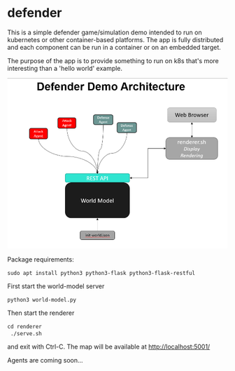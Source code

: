# defender
This is a simple defender game/simulation demo intended to run on kubernetes or other container-based platforms. The app is fully distributed and each component can be run in a container or on an embedded target. 

The purpose of the app is to provide something to run on k8s that's more interesting than a 'hello world' example. 


![](images/defender-diagram.png)


Package requirements:
```
sudo apt install python3 python3-flask python3-flask-restful
```

First start the world-model server
```
python3 world-model.py
```

Then start the renderer
```
cd renderer
 ./serve.sh 
```
and exit with Ctrl-C.  The map will be available at [http://localhost:5001/](http://localhost:5001/)

Agents are coming soon...